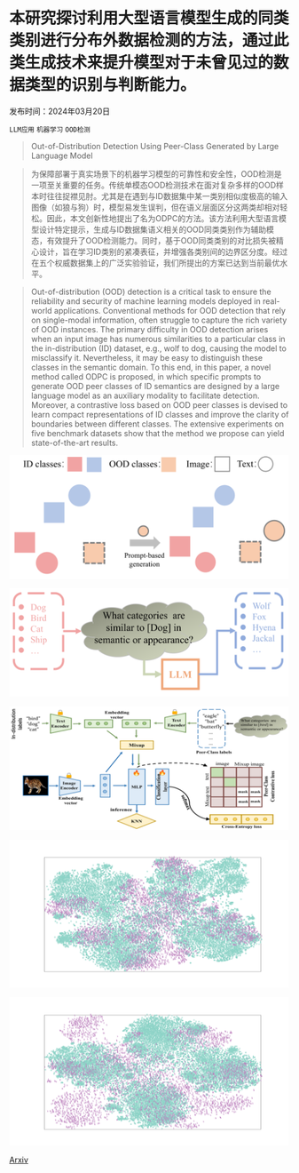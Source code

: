 # 本研究探讨利用大型语言模型生成的同类类别进行分布外数据检测的方法，通过此类生成技术来提升模型对于未曾见过的数据类型的识别与判断能力。

发布时间：2024年03月20日

`LLM应用` `机器学习` `OOD检测`

> Out-of-Distribution Detection Using Peer-Class Generated by Large Language Model

> 为保障部署于真实场景下的机器学习模型的可靠性和安全性，OOD检测是一项至关重要的任务。传统单模态OOD检测技术在面对复杂多样的OOD样本时往往捉襟见肘。尤其是在遇到与ID数据集中某一类别相似度极高的输入图像（如狼与狗）时，模型易发生误判，但在语义层面区分这两类却相对轻松。因此，本文创新性地提出了名为ODPC的方法。该方法利用大型语言模型设计特定提示，生成与ID数据集语义相关的OOD同类类别作为辅助模态，有效提升了OOD检测能力。同时，基于OOD同类类别的对比损失被精心设计，旨在学习ID类别的紧凑表征，并增强各类别间的边界区分度。经过在五个权威数据集上的广泛实验验证，我们所提出的方案已达到当前最优水平。

> Out-of-distribution (OOD) detection is a critical task to ensure the reliability and security of machine learning models deployed in real-world applications. Conventional methods for OOD detection that rely on single-modal information, often struggle to capture the rich variety of OOD instances. The primary difficulty in OOD detection arises when an input image has numerous similarities to a particular class in the in-distribution (ID) dataset, e.g., wolf to dog, causing the model to misclassify it. Nevertheless, it may be easy to distinguish these classes in the semantic domain. To this end, in this paper, a novel method called ODPC is proposed, in which specific prompts to generate OOD peer classes of ID semantics are designed by a large language model as an auxiliary modality to facilitate detection. Moreover, a contrastive loss based on OOD peer classes is devised to learn compact representations of ID classes and improve the clarity of boundaries between different classes. The extensive experiments on five benchmark datasets show that the method we propose can yield state-of-the-art results.

![本研究探讨利用大型语言模型生成的同类类别进行分布外数据检测的方法，通过此类生成技术来提升模型对于未曾见过的数据类型的识别与判断能力。](../../../paper_images/2403.13324/x1.png)

![本研究探讨利用大型语言模型生成的同类类别进行分布外数据检测的方法，通过此类生成技术来提升模型对于未曾见过的数据类型的识别与判断能力。](../../../paper_images/2403.13324/x2.png)

![本研究探讨利用大型语言模型生成的同类类别进行分布外数据检测的方法，通过此类生成技术来提升模型对于未曾见过的数据类型的识别与判断能力。](../../../paper_images/2403.13324/x3.png)

![本研究探讨利用大型语言模型生成的同类类别进行分布外数据检测的方法，通过此类生成技术来提升模型对于未曾见过的数据类型的识别与判断能力。](../../../paper_images/2403.13324/ood_and_in_clip.png)

![本研究探讨利用大型语言模型生成的同类类别进行分布外数据检测的方法，通过此类生成技术来提升模型对于未曾见过的数据类型的识别与判断能力。](../../../paper_images/2403.13324/ood_and_in_fc3.png)

[Arxiv](https://arxiv.org/abs/2403.13324)